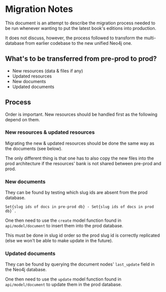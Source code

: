 # Migration Notes

This document is an attempt to describe the migration process needed to be run whenever wanting to put the latest book's editions into production.

It does not discuss, however, the process followed to transform the multi-database from earlier codebase to the new unified Neo4j one.

## What's to be transferred from pre-prod to prod?

* New resources (data & files if any)
* Updated resources
* New documents
* Updated documents

## Process

Order is important. New resources should be handled first as the following depend on them.

### New resources & updated resources

Migrating the new & updated resources should be done the same way as the documents (see below).

The only different thing is that one has to also copy the new files into the prod architecture if the resources' bank is not shared between pre-prod and prod.

### New documents

They can be found by testing which slug ids are absent from the prod database.

```
Set{slug ids of docs in pre-prod db} - Set{slug ids of docs in prod db}`.
```

One then need to use the `create` model function found in `api/model/document` to insert them into the prod database.

This must be done in slug id order so the prod slug id is correctly replicated (else we won't be able to make update in the future).

### Updated documents

They can be found by querying the document nodes' `last_update` field in the Neo4j database.

One then need to use the `update` model function found in `api/model/document` to update them in the prod database.
